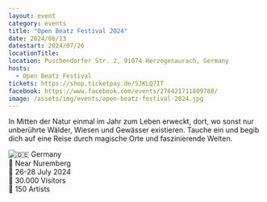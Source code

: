```yaml
---
layout: event
category: events
title: "Open Beatz Festival 2024"
date: 2024/06/13
datestart: 2024/07/26
locationTitle:
location: Puschendorfer Str. 2, 91074 Herzogenaurach, Germany
hosts:
  - Open Beatz Festival
tickets: https://shop.ticketpay.de/5JKLQ7IT
facebook: https://www.facebook.com/events/276421711809788/
image: /assets/img/events/open-beatz-festival-2024.jpg
---
```


In Mitten der Natur einmal im Jahr zum Leben erweckt, dort, wo sonst nur unberührte Wälder, Wiesen und Gewässer existieren. Tauche ein und begib dich auf eine Reise durch magische Orte und faszinierende Welten.

![🇩🇪](https://static.xx.fbcdn.net/images/emoji.php/v9/t75/2/16/1f1e9_1f1ea.png) Germany  
📍 Near Nuremberg  
📅 26-28 July 2024  
👫 30.000 Visitors  
🎵 150 Artists